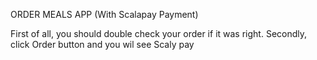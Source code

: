 ORDER MEALS APP (With Scalapay Payment)

First of all, you should double check your order if it was right.
Secondly, click Order button and you wil see Scaly pay
